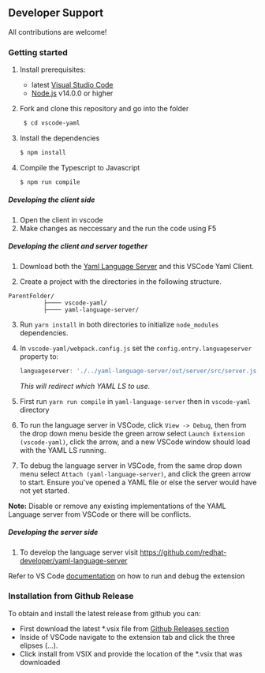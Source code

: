 

## Developer Support

All contributions are welcome!

### Getting started

1. Install prerequisites:

   * latest [Visual Studio Code](https://code.visualstudio.com/)
   * [Node.js](https://nodejs.org/) v14.0.0 or higher

2. Fork and clone this repository and go into the folder

   ```bash
    $ cd vscode-yaml
   ```

3. Install the dependencies

   ```bash
   $ npm install
   ```

4. Compile the Typescript to Javascript

   ```bash
   $ npm run compile
   ```

##### Developing the client side

1. Open the client in vscode
2. Make changes as neccessary and the run the code using F5

##### Developing the client and server together

1. Download both the [Yaml Language Server](https://github.com/redhat-developer/yaml-language-server) and this VSCode Yaml Client.

2. Create a project with the directories in the following structure.

  ```
  ParentFolder/
            ├──── vscode-yaml/
            ├──── yaml-language-server/
  ```

3. Run `yarn install` in both directories to initialize `node_modules` dependencies.

4. In `vscode-yaml/webpack.config.js` set the `config.entry.languageserver` property to:

   ```js
   languageserver: './../yaml-language-server/out/server/src/server.js',
   ```

   _This will redirect which YAML LS to use._

5. First run `yarn run compile` in `yaml-language-server` then in `vscode-yaml` directory

6. To run the language server in VSCode, click `View -> Debug`, then from the drop down menu beside the green arrow select `Launch Extension (vscode-yaml)`, click the arrow, and a new VSCode window should load with the YAML LS running.

7. To debug the language server in VSCode, from the same drop down menu
   select
   `Attach (yaml-language-server)`, and click the green arrow to start.
   Ensure you've opened a YAML file or else the server would have not yet
   started.

**Note:** Disable or remove any existing implementations of the YAML Language server from VSCode or there will be conflicts.

##### Developing the server side

1. To develop the language server visit https://github.com/redhat-developer/yaml-language-server

Refer to VS Code [documentation](https://code.visualstudio.com/docs/extensions/debugging-extensions) on how to run and debug the extension

### Installation from Github Release

To obtain and install the latest release from github you can:

* First download the latest *.vsix file from [Github Releases section](https://github.com/redhat-developer/vscode-yaml/releases)
* Inside of VSCode navigate to the extension tab and click the three elipses (...).
* Click install from VSIX and provide the location of the *.vsix that was downloaded
